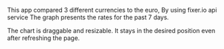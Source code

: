 This app compared 3 different currencies to the euro, By using fixer.io api service 
The graph presents the rates for the past 7 days.

The chart is draggable and resizable. It stays in the desired position even after refreshing the page.